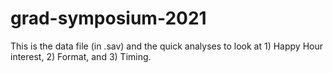 # grad-symposium-2021

This is the data file (in .sav) and the quick analyses to look at 1) Happy Hour interest, 2) Format, and 3) Timing. 